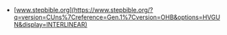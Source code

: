 * [www.stepbible.org](https://www.stepbible.org/?q=version=CUns%7Creference=Gen.1%7Cversion=OHB&options=HVGUN&display=INTERLINEAR)
